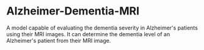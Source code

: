 # Alzheimer-Dementia-MRI
A model capable of evaluating the dementia severity in Alzheimer's patients using their MRI images. It can determine the dementia level of an Alzheimer's patient from their MRI image.
